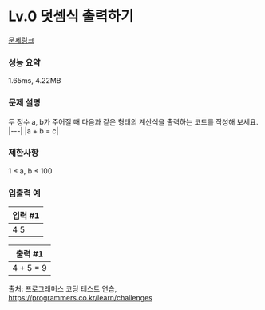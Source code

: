 <h1>Lv.0 덧셈식 출력하기</h1>

[문제링크](https://school.programmers.co.kr/learn/courses/30/lessons/181947)

### 성능 요약
1.65ms, 4.22MB

### 문제 설명
두 정수 a, b가 주어질 때 다음과 같은 형태의 계산식을 출력하는 코드를 작성해 보세요.
|---|
|a + b = c|

### 제한사항
1 ≤ a, b ≤ 100

### 입출력 예
|입력 #1|
|---|
|4 5|

|출력 #1|
|---|
|4 + 5 = 9|

출처: 프로그래머스 코딩 테스트 연습, https://programmers.co.kr/learn/challenges

